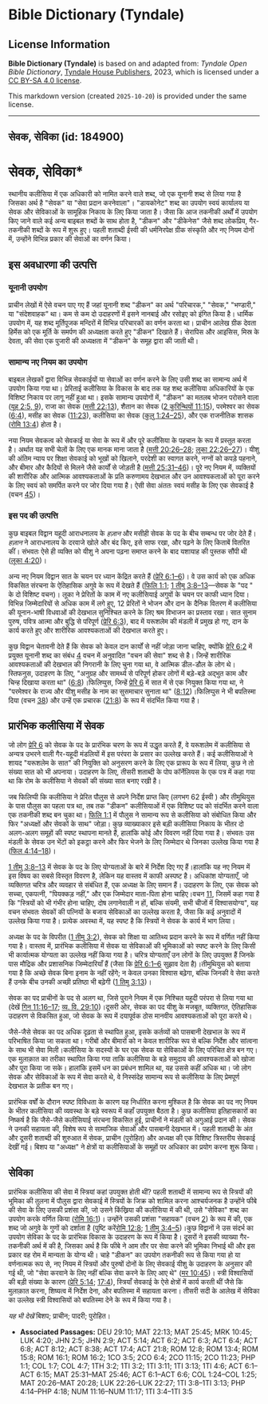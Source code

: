 # Bible Dictionary (Tyndale)

## License Information

**Bible Dictionary (Tyndale)** is based on and adapted from: _Tyndale Open Bible Dictionary_, [Tyndale House Publishers](https://tyndaleopenresources.com/), 2023, which is licensed under a [CC BY-SA 4.0 license](https://creativecommons.org/licenses/by-sa/4.0/legalcode.en).

This markdown version (created `2025-10-20`) is provided under the same license.



--------------------------------

## सेवक, सेविका (id: 184900)

सेवक, सेविका\*
==============

स्थानीय कलीसिया में एक अधिकारी को नामित करने वाले शब्द, जो एक यूनानी शब्द से लिया गया है जिसका अर्थ है "सेवक" या "सेवा प्रदान करनेवाला"। "डायकोनेट" शब्द का उपयोग स्वयं कार्यालय या सेवक और सेविकाओं के सामूहिक निकाय के लिए किया जाता है। जैसा कि आज तकनीकी अर्थों में उपयोग किए जाने वाले कई अन्य बाइबल शब्दों के साथ होता है, "डीकन" और "डीकेनेस" जैसे शब्द लोकप्रिय, गैर\-तकनीकी शब्दों के रूप में शुरू हुए। पहली शताब्दी ईस्वी की धर्मनिरपेक्ष ग्रीक संस्कृति और नए नियम दोनों में, उन्होंने विभिन्न प्रकार की सेवाओं का वर्णन किया।

इस अवधारणा की उत्पत्ति
----------------------

### यूनानी उपयोग

प्राचीन लेखों में ऐसे वचन पाए गए हैं जहां यूनानी शब्द "डीकन" का अर्थ "परिचारक," "सेवक," "भण्डारी," या "संदेशवाहक" था। कम से कम दो उदाहरणों में इसने नानबाई और रसोइए को इंगित किया है। धार्मिक उपयोग में, यह शब्द मूर्तिपूजक मन्दिरों में विभिन्न परिचारकों का वर्णन करता था। प्राचीन आलेख ग्रीक देवता हिर्मेस को एक मूर्ति के समर्पण की अध्यक्षता करते हुए "डीकन" दिखाते हैं। सेरापिस और आइसिस, मिस्र के देवता, की सेवा एक पुजारी की अध्यक्षता में "डीकन" के समूह द्वारा की जाती थी।

### सामान्य नए नियम का उपयोग

बाइबल लेखकों द्वारा विभिन्न सेवकाईयों या सेवाओं का वर्णन करने के लिए उसी शब्द का सामान्य अर्थ में उपयोग किया गया था। प्रेरिताई कलीसिया के विकास के बाद तक यह शब्द कलीसिया अधिकारियों के एक विशिष्ट निकाय पर लागू नहीं हुआ था। इसके सामान्य उपयोगों में, "डीकन" का मतलब भोजन परोसने वाला ([यूह 2:5, 9](https://ref.ly/John2:5)), राजा का सेवक ([मत्ती 22:13](https://ref.ly/Matt22:13)), शैतान का सेवक ([2 कुरिन्थियों 11:15](https://ref.ly/2Cor11:15)), परमेश्वर का सेवक ([6:4](https://ref.ly/2Cor6:4)), मसीह का सेवक ([11:23](https://ref.ly/2Cor11:23)), कलीसिया का सेवक ([कुलु 1:24–25](https://ref.ly/Col1:24-Col1:25)), और एक राजनीतिक शासक ([रोमि 13:4](https://ref.ly/Rom13:4)) होता है।

नया नियम सेवकत्व को सेवकाई या सेवा के रूप में और पूरे कलीसिया के पहचान के रूप में प्रस्तुत करता है। अर्थात यह सभी चेलों के लिए एक मानक माना जाता है ([मत्ती 20:26–28](https://ref.ly/Matt20:26-Matt20:28); [लूका 22:26–27](https://ref.ly/Luke22:26-Luke22:27))। यीशु की अंतिम न्याय पर शिक्षा सेवकाई को भूखों को खिलाने, परदेशी का स्वागत करने, नग्नों को कपड़े पहनाने, और बीमार और कैदियों से मिलने जैसे कार्यों से जोड़ती है ([मत्ती 25:31–46](https://ref.ly/Matt25:31-Matt25:46))। पूरे नए नियम में, व्यक्तियों की शारीरिक और आत्मिक आवश्यकताओं के प्रति करुणामय देखभाल और उन आवश्यकताओं को पूरा करने के लिए स्वयं को समर्पित करने पर जोर दिया गया है। ऐसी सेवा अंततः स्वयं मसीह के लिए एक सेवकाई है (वचन [45](https://ref.ly/Matt25:45))।

### इस पद की उत्पत्ति

कुछ बाइबल विद्वान यहूदी आराधनालय के *हज़ान* और मसीही सेवक के पद के बीच सम्बन्ध पर जोर देते हैं।*हज़ान* ने आराधनालय के दरवाजे खोले और बंद किए, इसे साफ रखा, और पढ़ने के लिए किताबें वितरित कीं। संभवतः ऐसे ही व्यक्ति को यीशु ने अपना पढ़ना समाप्त करने के बाद यशायाह की पुस्तक सौंपी थी ([लूका 4:20](https://ref.ly/Luke4:20))।

अन्य नए नियम विद्वान सात के चयन पर ध्यान केंद्रित करते हैं ([प्रेरि 6:1–6](https://ref.ly/Acts6:1-Acts6:6))। वे उस कार्य को एक अधिक विकसित संरचना के ऐतिहासिक अगुवे के रूप में देखते हैं ([फिलि 1:1](https://ref.ly/Phil1:1); [1 तीमु 3:8–13](https://ref.ly/1Tim3:8-1Tim3:13)—सेवक के "पद " के दो विशिष्ट वचन)। लूका ने प्रेरितों के काम में नए कलीसियाई अगुवों के चयन पर काफी ध्यान दिया। विभिन्न जिम्मेदारियों से अधिक काम में लगे हुए, 12 प्रेरितों ने भोजन और दान के दैनिक वितरण में कलीसिया की यूनान\-भाषी विधवाओं की देखभाल सुनिश्चित करने के लिए श्रम विभाजन का प्रस्ताव रखा। सात सुनाम पुरुष, पवित्र आत्मा और बुद्धि से परिपूर्ण ([प्रेरि 6:3](https://ref.ly/Acts6:3)), बाद में यरूशलेम की मंडली में प्रमुख हो गए, दान के कार्य करते हुए और शारीरिक आवश्यकताओं की देखभाल करते हुए।

कुछ विद्वान चेतावनी देते हैं कि सेवक को केवल दान कार्यों से नहीं जोड़ा जाना चाहिए, क्योंकि [प्रेरि 6:2](https://ref.ly/Acts6:2) में प्रयुक्त यूनानी शब्द का संबंध [4](https://ref.ly/Acts6:4) वचन में अनुवादित "वचन की सेवा" शब्द से है। जिन्हें शारीरिक आवश्यकताओं की देखभाल की निगरानी के लिए चुना गया था, वे आत्मिक डील\-डौल के लोग थे।स्तिफनुस, उदाहरण के लिए, "अनुग्रह और सामर्थ्य से परिपूर्ण होकर लोगों में बड़े\-बड़े अद्भुत काम और चिन्ह दिखाया करता था" ([6:8](https://ref.ly/Acts6:8))।फिलिप्पुस, जिन्हें [प्रेरि 6](https://ref.ly/Acts6:1-Acts6:15) में सात में से एक नियुक्त किया गया था, ने "परमेश्वर के राज्य और यीशु मसीह के नाम का सुसमाचार सुनाता था" ([8:12](https://ref.ly/Acts8:12))।फिलिप्पुस ने भी बपतिस्मा दिया (वचन [38](https://ref.ly/Acts8:38)) और उन्हें एक प्रचारक ([21:8](https://ref.ly/Acts21:8)) के रूप में संदर्भित किया गया है।

प्रारंभिक कलीसिया में सेवक
--------------------------

जो लोग [प्रेरि 6](https://ref.ly/Acts6:1-Acts6:15) को सेवक के पद के प्रारंभिक चरण के रूप में उद्धृत करते हैं, वे यरूशलेम में कलीसिया से अन्यत्र उभरने वाली गैर\-यहूदी मंडलियों में इस परंपरा के प्रसार का उल्लेख करते हैं। कई कलीसियाओं ने शायद "यरूशलेम के सात" की नियुक्ति को अनुसरण करने के लिए एक प्रारूप के रूप में लिया, कुछ ने तो संख्या सात को भी अपनाया। उदाहरण के लिए, तीसरी शताब्दी के पोप कॉर्नेलियस के एक पत्र में कहा गया था कि रोम के कलीसिया ने सेवकों की संख्या सात बनाए रखी है।

जब फिलिप्पी कि कलीसिया ने प्रेरित पौलुस से अपने निर्देश प्राप्त किए (लगभग 62 ईस्वी ) और तीमुथियुस के पास पौलुस का पहला पत्र था, तब तक "डीकन" कलीसियाओं में एक विशिष्ट पद को संदर्भित करने वाला एक तकनीकी शब्द बन चुका था। [फिलि 1:1](https://ref.ly/Phil1:1) में पौलुस ने सामान्य रूप से कलीसिया को संबोधित किया और फिर "अध्यक्षों और सेवकों के साथ" जोड़ा। कुछ व्याख्याकार इसे बड़ी कलीसिया निकाय के भीतर दो अलग\-अलग समूहों की स्पष्ट स्थापना मानते हैं, हालांकि कोई और विवरण नहीं दिया गया है। संभवतः उस मंडली के सेवक उन भेंटों को इकट्ठा करने और फिर भेजने के लिए जिम्मेदार थे जिनका उल्लेख किया गया है ([फिल 4:14–18](https://ref.ly/Phil4:14-Phil4:18))।

[1 तीमु 3:8–13](https://ref.ly/1Tim3:8-1Tim3:13) में सेवक के पद के लिए योग्यताओं के बारे में निर्देश दिए गए हैं।हालांकि यह नए नियम में इस विषय का सबसे विस्तृत विवरण है, लेकिन यह वास्तव में काफी अस्पष्ट है। अधिकांश योग्यताएँ, जो व्यक्तिगत चरित्र और व्यवहार से संबंधित हैं, एक अध्यक्ष के लिए समान हैं। उदाहरण के लिए, एक सेवक को सच्चा, एकपत्नी, "पियक्कड़ नहीं," और एक जिम्मेदार माता\-पिता होना चाहिए।वचन [11](https://ref.ly/1Tim3:11), जिसमें कहा गया है कि "स्त्रियों को भी गंभीर होना चाहिए, दोष लगानेवाली न हों, बल्कि संयमी, सभी चीजों में विश्वासयोग्य", यह वचन संभवतः सेवकों की पत्नियों के बजाय सेविकाओं का उल्लेख करता है, जैसा कि कई अनुवादों में उल्लेख किया गया है। प्रत्येक अवस्था में, यह स्पष्ट है कि स्त्रियों ने सेवक के कार्य में भाग लिया।

अध्यक्ष के पद के विपरीत ([1 तीमु 3:2](https://ref.ly/1Tim3:2)), सेवक को शिक्षा या आतिथ्य प्रदान करने के रूप में वर्णित नहीं किया गया है। वास्तव में, प्रारंभिक कलीसिया में सेवक या सेविकाओं की भूमिकाओं को स्पष्ट करने के लिए किसी भी कार्यात्मक योग्यता का उल्लेख नहीं किया गया है। चरित्र योग्यताएँ उन लोगों के लिए उपयुक्त हैं जिनके पास मौद्रिक और प्रशासनिक जिम्मेदारियाँ हैं (जैसा कि [प्रेरि 6:1–6](https://ref.ly/Acts6:1-Acts6:6) सुझाव देता है)।तीमुथियुस को बताया गया है कि अच्छे सेवक बिना इनाम के नहीं रहेंगे; न केवल उनका विश्वास बढ़ेगा, बल्कि जिनकी वे सेवा करते हैं उनके बीच उनकी अच्छी प्रतिष्ठा भी बढ़ेगी ([1 तिमु 3:13](https://ref.ly/1Tim3:13))।

सेवक का पद प्राचीनों के पद से अलग था, जिसे पुराने नियम में एक निश्चित यहूदी परंपरा से लिया गया था (देखें [गिन 11:16–17](https://ref.ly/Num11:16-Num11:17); [व्य. वि. 29:10](https://ref.ly/Deut29:10))।दूसरी ओर, सेवक का पद यीशु के मजबूत, व्यक्तिगत, ऐतिहासिक उदाहरण से विकसित हुआ, जो सेवक के रूप में दयापूर्वक ठोस मानवीय आवश्यकताओं को पूरा करते थे।

जैसे\-जैसे सेवक का पद अधिक दृढ़ता से स्थापित हुआ, इसके कर्तव्यों को पासबानी देखभाल के रूप में परिभाषित किया जा सकता था। गरीबों और बीमारों को न केवल शारीरिक रूप से बल्कि निर्देश और सांत्वना के साथ भी सेवा मिली।कलीसिया के सदस्यों के घर एक सेवक या सेविकाओं के लिए परिचित क्षेत्र बन गए।एक मुलाक़ात का तरीका स्थापित किया गया ताकि कलीसिया के बड़े समुदाय की आवश्यकताओं को खोजा और पूरा किया जा सके। हालांकि इसमें धन का प्रबंधन शामिल था, यह उससे कहीं अधिक था। जो लोग सेवक और सेविकाओं के रूप में सेवा करते थे, वे निस्संदेह सामान्य रूप से कलीसिया के लिए प्रेमपूर्ण देखभाल के प्रतीक बन गए।

प्रारंभिक वर्षों के दौरान स्पष्ट विविधता के कारण यह निर्धारित करना मुश्किल है कि सेवक का पद नए नियम के भीतर कलीसिया की व्यवस्था के बड़े स्वरूप में कहाँ उपयुक्त बैठता है। कुछ कलीसिया इतिहासकारों का निष्कर्ष है कि जैसे\-जैसे कलीसियाई संरचना विकसित हुई, प्राचीनों ने मंडली को अगुआई प्रदान की। सेवक ने उनकी सहायता की, विशेष रूप से सामाजिक सेवाओं और पासबानी देखभाल में। पहली शताब्दी के अंत और दूसरी शताब्दी की शुरुआत में सेवक, प्राचीन (पुरोहित) और अध्यक्ष की एक विशिष्ट त्रिस्तरीय सेवकाई देखीं गई। बिशप या "अध्यक्ष" ने क्षेत्रों या कलीसियाओं के समूहों पर अधिकार का प्रयोग करना शुरू किया।

सेविका
------

प्रारंभिक कलीसिया की सेवा में स्त्रियां कहां उपयुक्त होती थीं? पहली शताब्दी में सामान्य रूप से स्त्रियों की भूमिका की तुलना में पौलुस द्वारा सेवकाई में स्त्रियों के जिक्र को शामिल करना आश्चर्यजनक है उन्होंने फीबे की सेवा के लिए उसकी प्रशंसा की, जो उसने किंख्रिया की कलीसिया में की थी, उसे "सेविका" शब्द का उपयोग करके वर्णित किया ([रोमि 16:1](https://ref.ly/Rom16:1))। उन्होंने उसकी प्रशंसा "सहायक" (वचन [2](https://ref.ly/Rom16:2)) के रूप में की, एक शब्द जो अगुवे के गुणों को दर्शाता है (पुष्टि करें[रोमि 12:8](https://ref.ly/Rom12:8); [1 तीमु 3:4–5](https://ref.ly/1Tim3:4-1Tim3:5))।कुछ विद्वानों ने उस संदर्भ का उपयोग सेविका के पद के प्रारंभिक विकास के उदाहरण के रूप में किया है। दूसरों ने इसकी व्याख्या गैर\-तकनीकी अर्थ में की है, जिसका अर्थ है कि फीबे ने आम तौर पर सेवा करने की भूमिका निभाई थी और इस प्रकार वह रोम में मान्यता के योग्य थी। चाहे "डीकन" का उपयोग तकनीकी रूप से किया गया हो या वर्णनात्मक रूप से, नए नियम में स्त्रियों और पुरुषों दोनों के लिए सेवकाई यीशु के उदाहरण के अनुसार की गई थी, जो "सेवा करवाने के लिए नहीं बल्कि सेवा करने के लिए आए थे" ([मर 10:45](https://ref.ly/Mark10:45))। स्त्री विश्वासियों की बड़ी संख्या के कारण ([प्रेरि 5:14](https://ref.ly/Acts5:14); [17:4](https://ref.ly/Acts17:4)), स्त्रियाँ सेवकाई के ऐसे क्षेत्रों में कार्य करती थीं जैसे कि मुलाक़ात करना, शिष्यत्व में निर्देश देना, और बपतिस्मा में सहायता करना। तीसरी सदी के आलेख में सेविका का उल्लेख स्त्री विश्वासियों को बपतिस्मा देने के रूप में किया गया है।

*यह भी देखें* बिशप; प्राचीन; पादरी; पुरोहित।

* **Associated Passages:** DEU 29:10; MAT 22:13; MAT 25:45; MRK 10:45; LUK 4:20; JHN 2:5; JHN 2:9; ACT 5:14; ACT 6:2; ACT 6:3; ACT 6:4; ACT 6:8; ACT 8:12; ACT 8:38; ACT 17:4; ACT 21:8; ROM 12:8; ROM 13:4; ROM 15:8; ROM 16:1; ROM 16:2; 1CO 3:5; 2CO 6:4; 2CO 11:15; 2CO 11:23; PHP 1:1; COL 1:7; COL 4:7; 1TH 3:2; 1TI 3:2; 1TI 3:11; 1TI 3:13; 1TI 4:6; ACT 6:1–ACT 6:15; MAT 25:31–MAT 25:46; ACT 6:1–ACT 6:6; COL 1:24–COL 1:25; MAT 20:26–MAT 20:28; LUK 22:26–LUK 22:27; 1TI 3:8–1TI 3:13; PHP 4:14–PHP 4:18; NUM 11:16–NUM 11:17; 1TI 3:4–1TI 3:5

